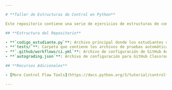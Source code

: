 ```yaml
---

# **Taller de Estructuras de Control en Python**

Este repositorio contiene una serie de ejercicios de estructuras de control en Python.

## **Estructura del Repositorio**

- **`codigo_estudiante.py`**: Archivo principal donde los estudiantes deben completar las funciones indicadas. Cada función tiene una descripción de los objetivos de la implementación y la posición donde los cambios deben aplicarse.
- **`tests/`**: Carpeta que contiene los archivos de pruebas automáticas utilizando el paquete `pytest` para evaluar la correcta implementación de las funciones. (No modificar).
- **`.github/workflows/ci.yml`**: Archivo de configuración de GitHub Actions para ejecutar las pruebas automáticamente cuando los estudiantes suban su código al repositorio. (No modificar).
- **`autograding.json`**: Archivo de configuración para GitHub Classroom, que define las pruebas y los puntajes asignados para la evaluación automática. (No modificar).

## **Recursos Adicionales**

- [More Control Flow Tools](https://docs.python.org/3/tutorial/controlflow.html)

---
```

